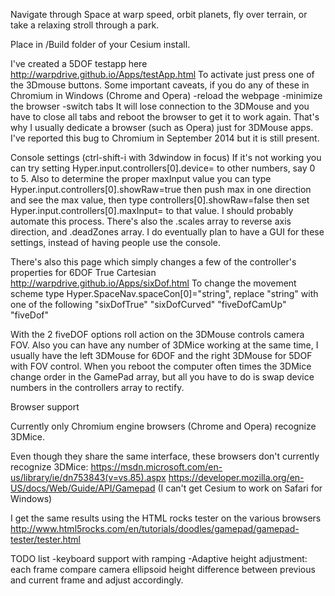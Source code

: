 Navigate through Space at warp speed, orbit planets, fly over terrain, or take a relaxing stroll through a park.

Place in /Build folder of your Cesium install.

I've created a 5DOF testapp here http://warpdrive.github.io/Apps/testApp.html To activate just press one of the 3Dmouse buttons. Some important caveats, if you do any of these in Chromium in Windows (Chrome and Opera)
-reload the webpage
-minimize the browser 
-switch tabs 
It will lose connection to the 3DMouse and you have to close all tabs and reboot the browser to get it to work again. That's why I usually dedicate a browser (such as Opera) just for 3DMouse apps. I've reported this bug to Chromium in September 2014 but it is still present.

Console settings (ctrl-shift-i with 3dwindow in focus) If it's not working you can try setting Hyper.input.controllers[0].device= to other numbers, say 0 to 5. Also to determine the proper maxInput value you can type Hyper.input.controllers[0].showRaw=true then push max in one direction and see the max value, then type controllers[0].showRaw=false then set Hyper.input.controllers[0].maxInput= to that value. I should probably automate this process. There's also the .scales array to reverse axis direction, and .deadZones array. I do eventually plan to have a GUI for these settings, instead of having people use the console.

There's also this page which simply changes a few of the controller's properties for 6DOF True Cartesian http://warpdrive.github.io/Apps/sixDof.html To change the movement scheme type Hyper.SpaceNav.spaceCon[0]="string", replace "string" with one of the following "sixDofTrue" "sixDofCurved" "fiveDofCamUp" "fiveDof"

With the 2 fiveDOF options roll action on the 3DMouse controls camera FOV. Also you can have any number of 3DMice working at the same time, I usually have the left 3DMouse for 6DOF and the right 3DMouse for 5DOF with FOV control. When you reboot the computer often times the 3DMice change order in the GamePad array, but all you have to do is swap device numbers in the controllers array to rectify.

Browser support

Currently only Chromium engine browsers (Chrome and Opera) recognize 3DMice.

Even though they share the same interface, these browsers don't currently recognize 3DMice: https://msdn.microsoft.com/en-us/library/ie/dn753843(v=vs.85).aspx https://developer.mozilla.org/en-US/docs/Web/Guide/API/Gamepad (I can't get Cesium to work on Safari for Windows)

I get the same results using the HTML rocks tester on the various browsers http://www.html5rocks.com/en/tutorials/doodles/gamepad/gamepad-tester/tester.html

TODO list
-keyboard support with ramping
-Adaptive height adjustment: each frame compare camera ellipsoid height difference between previous and current frame and adjust accordingly.

